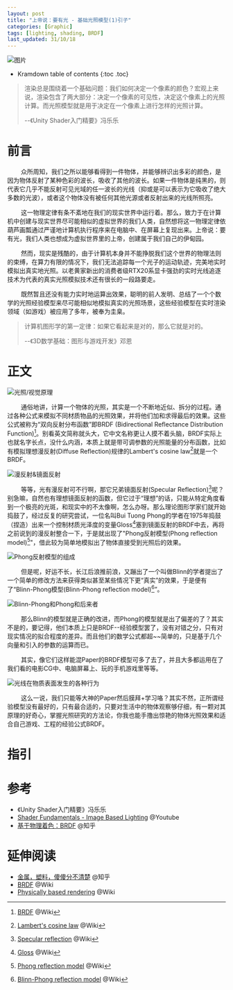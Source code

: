 ```yaml
---
layout: post
title: "上帝说：要有光 - 基础光照模型(1)引子"
categories: [Graphic]
tags: [lighting, shading, BRDF]
last_updated: 31/10/18
---
```


![图片](https://images-cdn.shimo.im/UnFvMTRiJ1wsFU31/unity_homepage_carousel_1920x600_px_darkened.jpg!thumbnail)

* Kramdown table of contents
{:toc .toc}

> 渲染总是围绕着一个基础问题：我们如何决定一个像素的颜色？宏观上来说，渲染包含了两大部分：决定一个像素的可见性，决定这个像素上的光照计算。而光照模型就是用于决定在一个像素上进行怎样的光照计算。
>
> --《Unity Shader入门精要》冯乐乐

# 前言

&nbsp;&nbsp;&nbsp;&nbsp;&nbsp;&nbsp;&nbsp;&nbsp;众所周知，我们之所以能够看得到一件物体，并能够辨识出多彩的颜色，是因为物体反射了某种色彩的波长，吸收了其他的波长。如果一件物体是纯黑的，则代表它几乎不能反射可见光域的任一波长的光线（抑或是可以表示为它吸收了绝大多数的光波），或者这个物体没有被任何其他光源或者反射出来的光线所照亮。

&nbsp;&nbsp;&nbsp;&nbsp;&nbsp;&nbsp;&nbsp;&nbsp;这一物理定律有条不紊地在我们的现实世界中运行着。那么，致力于在计算机中创建与现实世界尽可能相似的虚拟世界的我们人类，自然想将这一物理定律依葫芦画瓢通过严谨地计算机执行程序来在电脑中、在屏幕上复现出来。上帝说：要有光，我们人类也想成为虚拟世界里的上帝，创建属于我们自己的伊甸园。

&nbsp;&nbsp;&nbsp;&nbsp;&nbsp;&nbsp;&nbsp;&nbsp;然而，现实是残酷的，由于计算机本身并不能挣脱我们这个世界的物理法则的束缚，在算力有限的情况下，我们无法追踪每一个光子的运动轨迹，完美地实时模拟出真实地光照。以老黄家新出的消费者级RTX20系显卡强劲的实时光线追逐技术为代表的真实光照模拟技术还有很长的一段路要走。

&nbsp;&nbsp;&nbsp;&nbsp;&nbsp;&nbsp;&nbsp;&nbsp;既然暂且还没有能力实时地运算出效果，聪明的前人发明、总结了一个个数学的光照经验模型来尽可能相似地模拟真实的光照场景，这些经验模型在实时渲染领域（如游戏）被应用了多年，被奉为圭臬。

> 计算机图形学的第一定律：如果它看起来是对的，那么它就是对的。
>
> --《3D数学基础：图形与游戏开发》邓恩

# 正文

![光照/视觉原理](https://images-cdn.shimo.im/GIBEpWWPtN8NnQF5/Snipaste_2018_10_31_15_37_52.png!thumbnail)

&nbsp;&nbsp;&nbsp;&nbsp;&nbsp;&nbsp;&nbsp;&nbsp;通俗地讲，计算一个物体的光照，其实是一个不断地近似、拆分的过程。通过各种公式来模拟不同材质物品的光照效果，并将他们加和求得最后的效果。这些公式被称为“双向反射分布函数”即BRDF (Bidirectional Reflectance Distribution Function)[^1]。别看英文简称就头大，它中文名称更让人摸不着头脑，BRDF实际上也就名字长点，没什么内涵，本质上就是带可调参数的光照能量的分布函数，比如有模拟理想漫反射(Diffuse Reflection)规律的Lambert's cosine law[^2]就是一个BRDF。

![漫反射&镜面反射](https://images-cdn.shimo.im/cDUrr4EqU6UeckQI/220px_Lambert2.gif)

&nbsp;&nbsp;&nbsp;&nbsp;&nbsp;&nbsp;&nbsp;&nbsp;等等，光有漫反射可不行啊，那它兄弟镜面反射(Specular Reflection)[^3]呢？别急嘛，自然也有理想镜面反射的函数，但它过于“理想”的话，只能从特定角度看到一个极亮的光斑，和现实中的不太像啊，怎么办呀。那么理论图形学家们就开始捣鼓了，经过反复的研究尝试，一位名叫Bui Tuong Phong的学者在1975年捣鼓（捏造）出来一个控制材质光泽度的变量Gloss[^4]塞到镜面反射的BRDF中去，再将之前说到的漫反射整合一下，于是就出现了"Phong反射模型(Phong reflection model)[^5]"，借此较为简单地模拟出了物体直接受到光照后的效果。

![Phong反射模型的组成](https://images-cdn.shimo.im/cuHIzO2U3pMuHoZ6/Phong_components_version_4.png!thumbnail)

&nbsp;&nbsp;&nbsp;&nbsp;&nbsp;&nbsp;&nbsp;&nbsp;但是呢，好运不长，长江后浪推前浪，又蹦出了一个叫做Blinn的学者提出了一个简单的修改方法来获得类似甚至某些情况下更“真实”的效果，于是便有了“Blinn-Phong模型(Blinn-Phong reflection model)[^6]”。

![Blinn-Phong和Phong和后来者](https://images-cdn.shimo.im/csgNV5HpnMQyq2Xp/400px_Blinn_phong_comparison.png!thumbnail)

&nbsp;&nbsp;&nbsp;&nbsp;&nbsp;&nbsp;&nbsp;&nbsp;那么Blinn的模型就是正确的改进，而Phong的模型就是出了偏差的了？其实不是的，要记得，他们本质上只是BRDF--经验模型罢了，没有对错之分，只有对现实情况的拟合程度的差异。而且他们的数学公式都超~~简单的，只是基于几个向量和引入的参数的运算而已。

&nbsp;&nbsp;&nbsp;&nbsp;&nbsp;&nbsp;&nbsp;&nbsp;其实，像它们这样能混Paper的BRDF模型可多了去了，并且大多都运用在了我们看的电影CG中、电脑屏幕上、玩的手机游戏里等等。

![光线在物质表面发生的各种行为](https://images-cdn.shimo.im/FVxNlDqektMohSGi/Snipaste_2018_10_31_16_19_20.png!thumbnail)

&nbsp;&nbsp;&nbsp;&nbsp;&nbsp;&nbsp;&nbsp;&nbsp;这么一说，我们只能等大神的Paper然后膜拜+学习咯？其实不然，正所谓经验模型没有最好的，只有最合适的，只要对生活中的物体观察够仔细，有一颗对其原理的好奇心，掌握光照研究的方法论，你我也能手撸出惊艳的物体光照效果和适合自己游戏、工程的经验公式BRDF。

# 指引

[^1]: [BRDF](https://en.wikipedia.org/wiki/Bidirectional_reflectance_distribution_function) @Wiki
[^2]: [Lambert's cosine law](https://en.wikipedia.org/wiki/Lambert%27s_cosine_law) @Wiki
[^3]: [Specular reflection](https://en.wikipedia.org/wiki/Specular_reflection) @Wiki
[^4]: [Gloss](https://en.wikipedia.org/wiki/Gloss_(optics)) @Wiki
[^5]: [Phong reflection model](https://en.wikipedia.org/wiki/Phong_reflection_model) @Wiki
[^6]: [Blinn-Phong reflection model](https://en.wikipedia.org/wiki/Blinn%E2%80%93Phong_shading_model) @Wiki

# 参考

* 《Unity Shader入门精要》冯乐乐
* [Shader Fundamentals - Image Based Lighting](https://www.youtube.com/watch?v=xWCZiksqCGA&t=53s) @Youtube
* [基于物理着色：BRDF](https://zhuanlan.zhihu.com/p/21376124) @知乎

# 延伸阅读

* [金属，塑料，傻傻分不清楚](https://zhuanlan.zhihu.com/p/21961722?refer=highwaytographics) @知乎
* [BRDF](https://en.wikipedia.org/wiki/Bidirectional_reflectance_distribution_function) @Wiki
* [Physically based rendering](https://en.wikipedia.org/wiki/Physically_based_rendering) @Wiki
